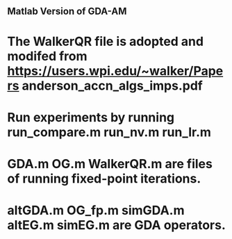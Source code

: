 ## Matlab Version of GDA-AM
# The WalkerQR file is adopted and modifed from https://users.wpi.edu/~walker/Papers anderson_accn_algs_imps.pdf
# Run experiments by running run_compare.m run_nv.m run_lr.m 
# GDA.m OG.m WalkerQR.m are files of running fixed-point iterations.
# altGDA.m OG_fp.m simGDA.m altEG.m simEG.m are GDA operators. 
